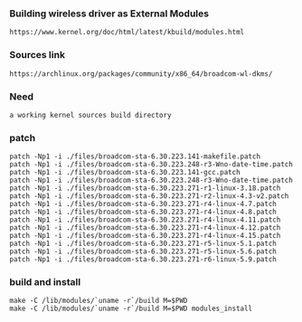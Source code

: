 ### Building wireless driver as External Modules
    https://www.kernel.org/doc/html/latest/kbuild/modules.html    
### Sources link
    https://archlinux.org/packages/community/x86_64/broadcom-wl-dkms/
### Need
    a working kernel sources build directory

### patch
    patch -Np1 -i ./files/broadcom-sta-6.30.223.141-makefile.patch
    patch -Np1 -i ./files/broadcom-sta-6.30.223.248-r3-Wno-date-time.patch
    patch -Np1 -i ./files/broadcom-sta-6.30.223.141-gcc.patch
    patch -Np1 -i ./files/broadcom-sta-6.30.223.248-r3-Wno-date-time.patch
    patch -Np1 -i ./files/broadcom-sta-6.30.223.271-r1-linux-3.18.patch
    patch -Np1 -i ./files/broadcom-sta-6.30.223.271-r2-linux-4.3-v2.patch
    patch -Np1 -i ./files/broadcom-sta-6.30.223.271-r4-linux-4.7.patch
    patch -Np1 -i ./files/broadcom-sta-6.30.223.271-r4-linux-4.8.patch
    patch -Np1 -i ./files/broadcom-sta-6.30.223.271-r4-linux-4.11.patch
    patch -Np1 -i ./files/broadcom-sta-6.30.223.271-r4-linux-4.12.patch
    patch -Np1 -i ./files/broadcom-sta-6.30.223.271-r4-linux-4.15.patch
    patch -Np1 -i ./files/broadcom-sta-6.30.223.271-r5-linux-5.1.patch
    patch -Np1 -i ./files/broadcom-sta-6.30.223.271-r5-linux-5.6.patch
    patch -Np1 -i ./files/broadcom-sta-6.30.223.271-r6-linux-5.9.patch
### build and install
    make -C /lib/modules/`uname -r`/build M=$PWD
    make -C /lib/modules/`uname -r`/build M=$PWD modules_install

